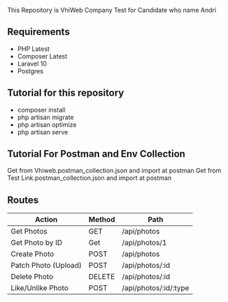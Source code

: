 This Repository is VhiWeb Company Test for Candidate who name Andri

## Requirements
- PHP Latest
- Composer Latest
- Laravel 10
- Postgres

## Tutorial for this repository
- composer install
- php artisan migrate
- php artisan optimize
- php artisan serve

## Tutorial For Postman and Env Collection
Get from Vhiweb.postman_collection.json and import at postman
Get from Test Link.postman_collection.json and import at postman

## Routes
| Action               | Method        | Path                    |
| ------------------   | ------------- | ----------------------- |
| Get Photos           | GET           | /api/photos             |
| Get Photo by ID      | Get           | /api/photos/1           |
| Create Photo         | POST          | /api/photos             |
| Patch Photo (Upload) | POST          | /api/photos/:id         |
| Delete Photo         | DELETE        | /api/photos/:id         |
| Like/Unlike Photo    | POST          | /api/photos/:id/:type   |
